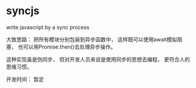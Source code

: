 # syncjs
write javascript by a sync process

大致思路： 把所有模块分别包装到异步函数中， 这样既可以使用await模拟阻塞， 也可以用Promise.then()去处理异步操作。 

这种实现虽是伪同步， 但对开发人员来说是使用同步的思想去编程， 更符合人的思维习惯。

开发时间： 暂定

